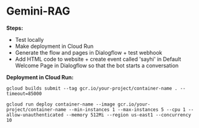 # Gemini-RAG

<b>Steps:</b>  
* Test locally
* Make deployment in Cloud Run
* Generate the flow and pages in Dialogflow + test webhook
* Add HTML code to website + create event called 'sayhi' in Default Welcome Page in Dialogflow so that the bot starts a conversation

<b>Deployment in Cloud Run:</b>  

```
gcloud builds submit --tag gcr.io/your-project/container-name . --timeout=85000
```

```
gcloud run deploy container-name --image gcr.io/your-project/container-name --min-instances 1 --max-instances 5 --cpu 1 --allow-unauthenticated --memory 512Mi --region us-east1 --concurrency 10
```
